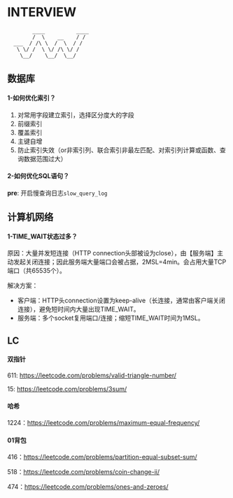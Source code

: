 # INTERVIEW
```
        ____          ____
        /  \    __    / /
  ___  / /\ \  /  \  / /
   \ \/ /  \ \/ /\ \/ /
    \__/    \__/  \__/
```
## 数据库
#### 1-如何优化索引？
1. 对常用字段建立索引，选择区分度大的字段
2. 前缀索引
3. 覆盖索引
4. 主键自增
5. 防止索引失效（or非索引列、联合索引非最左匹配、对索引列计算或函数、查询数据范围过大）
#### 2-如何优化SQL语句？
__pre__: 开启慢查询日志```slow_query_log```




## 计算机网络
#### 1-TIME_WAIT状态过多？
原因：大量并发短连接（HTTP connection头部被设为close），由【服务端】主动发起关闭连接；因此服务端大量端口会被占据，2MSL=4min。会占用大量TCP端口（共65535个）。

解决方案：
  * 客户端：HTTP头connection设置为keep-alive（长连接，通常由客户端关闭连接），避免短时间内大量出现TIME_WAIT。
  * 服务端：多个socket复用端口/连接；缩短TIME_WAIT时间为1MSL。


## LC
#### 双指针
611: https://leetcode.com/problems/valid-triangle-number/

15: https://leetcode.com/problems/3sum/

#### 哈希
1224：https://leetcode.com/problems/maximum-equal-frequency/

#### 01背包
416：https://leetcode.com/problems/partition-equal-subset-sum/

518：https://leetcode.com/problems/coin-change-ii/

474：https://leetcode.com/problems/ones-and-zeroes/
